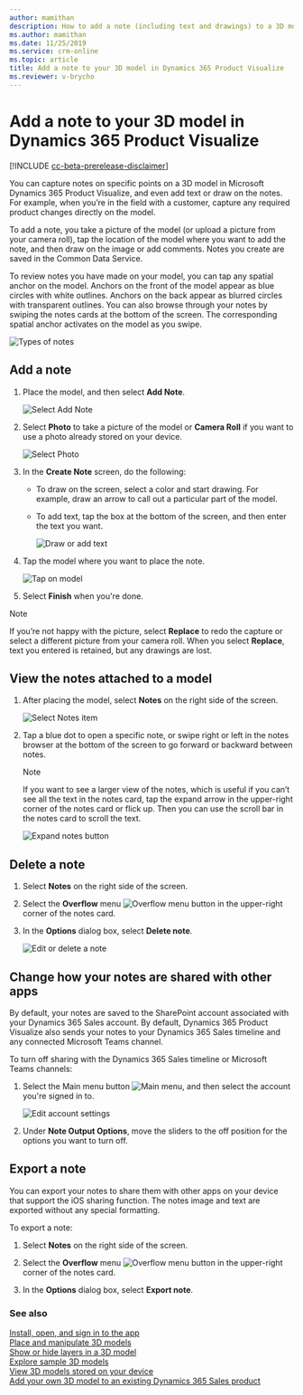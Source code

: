```yaml
---
author: mamithan
description: How to add a note (including text and drawings) to a 3D model in Dynamics 365 Product Visualize
ms.author: mamithan
ms.date: 11/25/2019
ms.service: crm-online
ms.topic: article
title: Add a note to your 3D model in Dynamics 365 Product Visualize
ms.reviewer: v-brycho
---
```


# Add a note to your 3D model in Dynamics 365 Product Visualize

[!INCLUDE [cc-beta-prerelease-disclaimer](../includes/cc-beta-prerelease-disclaimer.md)]

You can capture notes on specific points on a 3D model in Microsoft Dynamics 365 Product Visualize, and even add text or draw on the notes. For example, when you’re in the field with a customer, capture any required product changes directly on the model. 

To add a note, you take a picture of the model (or upload a picture from your camera roll), tap the location of the model where you want to add the note, and then draw on the image or add comments. Notes you create are saved in the Common Data Service.

To review notes you have made on your model, you can tap any spatial anchor on the model. Anchors on the front of the model appear as blue circles with white outlines. Anchors on the back appear as blurred circles with transparent outlines. You can also browse through your notes by swiping the notes cards at the bottom of the screen. The corresponding spatial anchor activates on the model as you swipe. 

![Types of notes](media/types-of-notes.PNG "Types of notes")

## Add a note

1.	Place the model, and then select **Add Note**.

    ![Select Add Note](media/add-note.png "Select Add Note")
 
2.	Select **Photo** to take a picture of the model or **Camera Roll** if you want to use a photo already stored on your device.

    ![Select Photo](media/camera-roll.png "Select Capture")

 3.	In the **Create Note** screen, do the following: 
    
      - To draw on the screen, select a color and start drawing. For example, draw an arrow to call out a particular part of the model.
    
      - To add text, tap the box at the bottom of the screen, and then enter the text you want.
    
         ![Draw or add text](media/draw-add-text.PNG "Draw or add text")
         
 4. Tap the model where you want to place the note.
 
      ![Tap on model](media/tap-on-product.png "Tap on model")
      
 5. Select **Finish** when you're done.
 
> [!NOTE]
> If you’re not happy with the picture, select **Replace** to redo the capture or select a different picture from your camera roll. When you select **Replace**, text you entered is retained, but any drawings are lost.    

## View the notes attached to a model

1.	After placing the model, select **Notes** on the right side of the screen.

    ![Select Notes item](media/select-notes.PNG "Select Notes item") 

2.	Tap a blue dot to open a specific note, or swipe right or left in the notes browser at the bottom of the screen to go forward or backward between notes.

    > [!NOTE]
    > If you want to see a larger view of the notes, which is useful if you can’t see all the text in the notes card, tap the expand arrow in the upper-right corner of the notes card or flick up. Then you can use the scroll bar in the notes card to scroll the text. 
    
     ![Expand notes button](media/expand-notes.PNG "Expand notes button")
     
## Delete a note

1.	Select **Notes** on the right side of the screen.

2.	Select the **Overflow** menu ![Overflow menu button](media/overflow-button.png "Overflow menu button") in the upper-right corner of the notes card.

3.	In the **Options** dialog box, select **Delete note**.

     ![Edit or delete a note](media/share-status.PNG "Edit or delete a note")
  
## Change how your notes are shared with other apps

By default, your notes are saved to the SharePoint account associated with your Dynamics 365 Sales account. By default, Dynamics 365 Product Visualize also sends your notes to your Dynamics 365 Sales timeline and any connected Microsoft Teams channel. 

To turn off sharing with the Dynamics 365 Sales timeline or Microsoft Teams channels:

1. Select the Main menu button ![Main menu](media/hamburger-icon.png "Main menu button"), and then select the account you're signed in to.

   ![Edit account settings](media/edit-account-settings.PNG "Edit account settings")

2. Under **Note Output Options**, move the sliders to the off position for the options you want to turn off.
 
## Export a note

You can export your notes to share them with other apps on your device that support the iOS sharing function. The notes image and text are exported without any special formatting.

To export a note:

1.	Select **Notes** on the right side of the screen.

2.	Select the **Overflow** menu ![Overflow menu button](media/overflow-button.png "Overflow menu button") in the upper-right corner of the notes card.

3.	In the **Options** dialog box, select **Export note**.   


### See also

[Install, open, and sign in to the app](sign-in.md)<br>
[Place and manipulate 3D models](manipulate-models.md)<br>
[Show or hide layers in a 3D model](layers.md)<br>
[Explore sample 3D models](explore-samples.md)<br>
[View 3D models stored on your device](browse-models.md)<br>
[Add your own 3D model to an existing Dynamics 365 Sales product](add-model.md)
